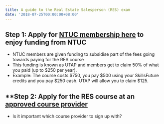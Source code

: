 ```yaml
---
title: A guide to the Real Estate Salesperson (RES) exam
date: '2018-07-25T00:00:00+08:00'
---
```

## Step 1: Apply for [NTUC membership here](https://www.ntuc.org.sg/wps/portal/up2/home/eservices/!ut/p/a1/04_Sj9CPykssy0xPLMnMz0vMAfGjzOItjC3cDINNLJwtzbydDRw9zNyC_Py9DD0NDIAKIoEKDHAARwNC-sP1o1CVePj4Gho4GhqZGXr7Wbr7OhlDFeCxoiA3wiDTUVERAMKfczI!/dl5/d5/L2dBISEvZ0FBIS9nQSEh/pw/Z7_838F1S48C96KC0AH6FRNOJ1I07/ren/p=autoSubmit=yes/p=idProduct=11673851/p=utapsignup=/p=action=ETMMshipRegister/=/#) to enjoy funding from NTUC

* NTUC members are given funding to subsidise part of the fees going towards paying for the RES course
* This funding is known as UTAP and members get to claim 50% of what you paid (up to $250 per year).
* Example: The course costs $750, you pay $500 using your SkillsFuture credits and you pay $250 cash. UTAP will allow you to claim $125.

## **Step 2: Apply for the RES course at an [approved course provider](<https://www.cea.gov.sg/professionals/salesperson-registration-matters/apply-for-the-real-estate-salesperson-course)>)

* Is it important which course provider to sign up with?
